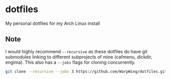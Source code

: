 # dotfiles
My personal dotfiles for my Arch Linux install

## Note
I would highly recommend `--recursive` as these dotfiles do have git submodules linking to different subprojects of mine (cafmenu, dickdir, engima). This also has a `--jobs` flags for cloning concurrently.
```bash
git clone --recursive --jobs 3 https://github.com/WarpWing/dotfiles.git
```
